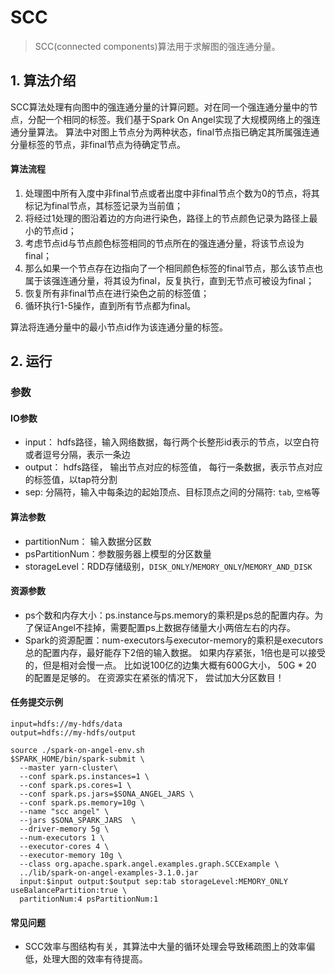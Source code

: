 # SCC

> SCC(connected components)算法用于求解图的强连通分量。

## 1. 算法介绍
SCC算法处理有向图中的强连通分量的计算问题。对在同一个强连通分量中的节点，分配一个相同的标签。我们基于Spark On Angel实现了大规模网络上的强连通分量算法。
算法中对图上节点分为两种状态，final节点指已确定其所属强连通分量标签的节点，非final节点为待确定节点。
#### 算法流程
1. 处理图中所有入度中非final节点或者出度中非final节点个数为0的节点，将其标记为final节点，其标签记录为当前值；
2. 将经过1处理的图沿着边的方向进行染色，路径上的节点颜色记录为路径上最小的节点id；
3. 考虑节点id与节点颜色标签相同的节点所在的强连通分量，将该节点设为final；
4. 那么如果一个节点存在边指向了一个相同颜色标签的final节点，那么该节点也属于该强连通分量，将其设为final，反复执行，直到无节点可被设为final；
5. 恢复所有非final节点在进行染色之前的标签值；
6. 循环执行1-5操作，直到所有节点都为final。

算法将连通分量中的最小节点id作为该连通分量的标签。

## 2. 运行

### 参数
#### IO参数
- input： hdfs路径，输入网络数据，每行两个长整形id表示的节点，以空白符或者逗号分隔，表示一条边
- output： hdfs路径， 输出节点对应的标签值， 每行一条数据，表示节点对应的标签值，以tap符分割
- sep: 分隔符，输入中每条边的起始顶点、目标顶点之间的分隔符: `tab`, `空格`等

#### 算法参数
- partitionNum： 输入数据分区数
- psPartitionNum：参数服务器上模型的分区数量
- storageLevel：RDD存储级别，`DISK_ONLY`/`MEMORY_ONLY`/`MEMORY_AND_DISK`

#### 资源参数
- ps个数和内存大小：ps.instance与ps.memory的乘积是ps总的配置内存。为了保证Angel不挂掉，需要配置ps上数据存储量大小两倍左右的内存。
- Spark的资源配置：num-executors与executor-memory的乘积是executors总的配置内存，最好能存下2倍的输入数据。 如果内存紧张，1倍也是可以接受的，但是相对会慢一点。 比如说100亿的边集大概有600G大小， 50G * 20 的配置是足够的。 在资源实在紧张的情况下， 尝试加大分区数目！

#### 任务提交示例

```
input=hdfs://my-hdfs/data
output=hdfs://my-hdfs/output

source ./spark-on-angel-env.sh
$SPARK_HOME/bin/spark-submit \
  --master yarn-cluster\
  --conf spark.ps.instances=1 \
  --conf spark.ps.cores=1 \
  --conf spark.ps.jars=$SONA_ANGEL_JARS \
  --conf spark.ps.memory=10g \
  --name "scc angel" \
  --jars $SONA_SPARK_JARS  \
  --driver-memory 5g \
  --num-executors 1 \
  --executor-cores 4 \
  --executor-memory 10g \
  --class org.apache.spark.angel.examples.graph.SCCExample \
  ../lib/spark-on-angel-examples-3.1.0.jar
  input:$input output:$output sep:tab storageLevel:MEMORY_ONLY useBalancePartition:true \
  partitionNum:4 psPartitionNum:1
```

#### 常见问题
- SCC效率与图结构有关，其算法中大量的循环处理会导致稀疏图上的效率偏低，处理大图的效率有待提高。